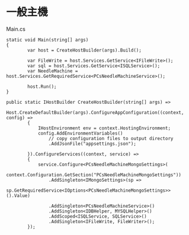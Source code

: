 # 一般主機

Main.cs  

    static void Main(string[] args)
    {
            var host = CreateHostBuilder(args).Build();
            
            var FileWrite = host.Services.GetService<IFileWrite>();
            var sql = host.Services.GetService<ISQLService>();
            var NeedleMachine = host.Services.GetRequiredService<PCsNeedleMachineService>();
            
            host.Run();
    }

    public static IHostBuilder CreateHostBuilder(string[] args) =>
            Host.CreateDefaultBuilder(args).ConfigureAppConfiguration((context, config) =>
            {
                IHostEnvironment env = context.HostingEnvironment;
                config.AddEnvironmentVariables()
                    // copy configuration files to output directory
                    .AddJsonFile("appsettings.json");
                
            }).ConfigureServices((context, service) =>
            {
                service.Configure<PCsNeedleMachineMongoSettings>(
                   context.Configuration.GetSection("PCsNeedleMachineMongoSettings"))
                    .AddSingleton<IMongoSettings>(sp =>
                        sp.GetRequiredService<IOptions<PCsNeedleMachineMongoSettings>>().Value)

                    .AddSingleton<PCsNeedleMachineService>()
                    .AddSingleton<IDBHelper, MYSQLHelper>()
                    .AddScoped<ISQLService, SQLService>()
                    .AddSingleton<IFileWrite, FileWriter>();
            });
